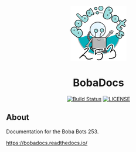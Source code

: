 <div align="center">

<img src="docs/assets/icons/logo.png" width="30%" alt="Boba Bot Logo">

# BobaDocs

[![Build Status][GHAction-image]][GHAction-link]
[![LICENSE][LICENSE-image]][LICENSE-link]

</div>

## About

Documentation for the Boba Bots 253.

https://bobadocs.readthedocs.io/

[GHAction-image]: https://github.com/MillsRoboticsTeam253/bobadocs/workflows/CI/badge.svg?branch=master&event=push
[GHAction-link]: https://github.com/MillsRoboticsTeam253/bobadocs/actions?query=event%3Apush+branch%3Amaster
[LICENSE-image]: https://img.shields.io/github/license/MillsRoboticsTeam253/bobadocs
[LICENSE-link]: https://github.com/MillsRoboticsTeam253/bobadocs/blob/master/LICENSE
